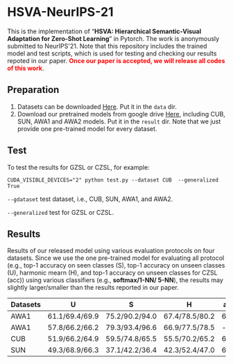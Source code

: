 # HSVA-NeurIPS-21
This is the implementation of “**HSVA: Hierarchical Semantic-Visual Adaptation for Zero-Shot Learning**” in Pytorch. The work is anonymously submitted to NeurIPS'21.
Note that this repository includes the trained model and test scripts, which is used for testing and checking our results repoted in our paper. <b style='color:red'>Once our paper is accepted, we will release all codes of this work</b>.

## Preparation
1. Datasets can be downloaded [Here](https://datasets.d2.mpi-inf.mpg.de/xian/xlsa17.zip).  Put it in the `data` dir.
2. Download our pretrained models from google drive [Here](https://drive.google.com/drive/folders/1h_hX114jLEa2ah5k1_Yp1nPoclinuRCw?usp=sharing), including CUB, SUN, AWA1 and AWA2 models. Put it in the `result` dir. Note that we just provide one pre-trained model for every dataset.

## Test
To test the results for GZSL or CZSL, for example:
```
CUDA_VISIBLE_DEVICES="2" python test.py --dataset CUB  --generalized True
```
`--gdataset` test dataset, i.e., CUB, SUN, AWA1, and AWA2.

`--generalized` test for GZSL or CZSL.
 
## Results
Results of our released model using various evaluation protocols on four datasets. Since we use the one pre-trained model for evaluating all protocol (e.g., top-1 accuracy on seen classes (S), top-1 accuracy on unseen classes (U), harmonic mearn (H), and top-1 accuracy on unseen classes for CZSL (acc)) using various classifiers (e.g., **softmax/1-NN/ 5-NN**), the results may slightly larger/smaller than the results reported in our paper.

|Datasets | U | S| H| acc |
| ----- | ---------- | ---------- | ---------- | ---- |
| AWA1 | 61.1/69.4/69.9 |	75.2/90.2/94.0 |	67.4/78.5/80.2 | 67.7 |
| AWA1 | 57.8/66.2/66.2	| 79.3/93.4/96.6	| 66.9/77.5/78.5 |  --  |
| CUB  | 51.9/66.2/64.9	| 59.5/74.8/65.5 |	55.5/70.2/65.2 | 60.8 |
| SUN  | 49.3/68.9/66.3	| 37.1/42.2/36.4	| 42.3/52.4/47.0 | 63.8 |

